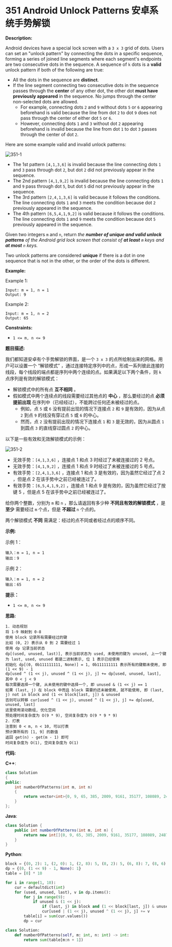 # 351 Android Unlock Patterns 安卓系统手势解锁

__Description:__

Android devices have a special lock screen with a `3 x 3` grid of dots. Users can set an "unlock pattern" by connecting the dots in a specific sequence, forming a series of joined line segments where each segment's endpoints are two consecutive dots in the sequence. A sequence of `k` dots is a __valid__ unlock pattern if both of the following are true:

- All the dots in the sequence are __distinct__.
- If the line segment connecting two consecutive dots in the sequence passes through the __center__ of any other dot, the other dot __must have previously appeared__ in the sequence. No jumps through the center non-selected dots are allowed.
  - For example, connecting dots `2` and `9` without dots `5` or `6` appearing beforehand is valid because the line from dot `2` to dot `9` does not pass through the center of either dot `5` or `6`.
  - However, connecting dots `1` and `3` without dot `2` appearing beforehand is invalid because the line from dot `1` to dot `3` passes through the center of dot `2`.

Here are some example valid and invalid unlock patterns:

![351-1](https://assets.leetcode.com/uploads/2018/10/12/android-unlock.png)

- The 1st pattern `[4,1,3,6]` is invalid because the line connecting dots `1` and `3` pass through dot `2`, but dot `2` did not previously appear in the sequence.
- The 2nd pattern `[4,1,9,2]` is invalid because the line connecting dots `1` and `9` pass through dot `5`, but dot `5` did not previously appear in the sequence.
- The 3rd pattern `[2,4,1,3,6]` is valid because it follows the conditions. The line connecting dots `1` and `3` meets the condition because dot `2` previously appeared in the sequence.
- The 4th pattern `[6,5,4,1,9,2]` is valid because it follows the conditions. The line connecting dots `1` and `9` meets the condition because dot `5` previously appeared in the sequence.

Given two integers `m` and `n`, return _the __number of unique and valid unlock patterns__ of the Android grid lock screen that consist of __at least__ `m` keys and __at most__ `n` keys._

Two unlock patterns are considered __unique__ if there is a dot in one sequence that is not in the other, or the order of the dots is different.

__Example:__

Example 1:

```text
Input: m = 1, n = 1
Output: 9
```

Example 2:

```text
Input: m = 1, n = 2
Output: 65
```

__Constraints:__

- `1 <= m, n <= 9`

__题目描述:__

我们都知道安卓有个手势解锁的界面，是一个 `3 x 3` 的点所绘制出来的网格。用户可以设置一个 “解锁模式” ，通过连接特定序列中的点，形成一系列彼此连接的线段，每个线段的端点都是序列中两个连续的点。如果满足以下两个条件，则 `k` 点序列是有效的解锁模式：

- 解锁模式中的所有点 __互不相同__ 。
- 假如模式中两个连续点的线段需要经过其他点的 __中心__ ，那么要经过的点 __必须提前出现__ 在序列中（已经经过），不能跨过任何还未被经过的点。
  - 例如，点 `5` 或 `6` 没有提前出现的情况下连接点 `2` 和 `9` 是有效的，因为从点 `2` 到点 `9` 的线没有穿过点 `5` 或 `6` 的中心。
  - 然而，点 `2` 没有提前出现的情况下连接点 `1` 和 `3` 是无效的，因为从圆点 `1` 到圆点 `3` 的直线穿过圆点 `2` 的中心。

以下是一些有效和无效解锁模式的示例：

![351-2](https://assets.leetcode.com/uploads/2018/10/12/android-unlock.png)

- 无效手势：`[4,1,3,6]` ，连接点 1 和点 3 时经过了未被连接过的 2 号点。
- 无效手势：`[4,1,9,2]` ，连接点 1 和点 9 时经过了未被连接过的 5 号点。
- 有效手势：`[2,4,1,3,6]` ，连接点 1 和点 3 是有效的，因为虽然它经过了点 2 ，但是点 2 在该手势中之前已经被连过了。
- 有效手势：`[6,5,4,1,9,2]` ，连接点 1 和点 9 是有效的，因为虽然它经过了按键 5 ，但是点 5 在该手势中之前已经被连过了。

给你两个整数，分别为 `​​m` 和 `n` ，那么请返回有多少种 __不同且有效的解锁模式__ ，是 __至少__ 需要经过 `m` 个点，但是 __不超过__ `n` 个点的。

两个解锁模式 __不同__ 需满足：经过的点不同或者经过点的顺序不同。

__示例:__

示例 1：

```text
输入：m = 1, n = 1
输出：9
```

示例 2：

```text
输入：m = 1, n = 2
输出：65
```

__提示：__

- `1 <= m, n <= 9`

__思路:__

```text
1. 动态规划
将 1-9 映射到 0-8
使用 block 记录所有需要经过的键
比如 (0, 2) 表示从 0 到 2 需要经过 1
使用 dp 记录当前状态
dp[(used, unused, last)], 表示当前状态为 used, 未使用的键为 unused, 上一个键为 last, used, unused 都是二进制表示, 位 1 表示已经使用
初始化 dp[(0, 0b111111111, None)] = 1, 0b111111111 表示所有的键都未使用, 即 (1 << 9) - 1
dp[used ^ (1 << j), unused ^ (1 << j), j] += dp[used, unused, last], 其中 0 < j < 9
每次需要选择一个键, 从未使用的键中选择一个, 即 unused & (1 << j) == 1
如果 (last, j) 在 block 中而且 block 需要的还未被使用, 就不能使用, 即 (last, j) not in block and (1 << block[last, j]) & unused
否则可以转移 cur[used ^ (1 << j), unused ^ (1 << j), j] += dp[used, unused, last]
这里使用滚动数组, 优化空间
预处理时间复杂度为 O(9 * 9), 空间复杂度为 O(9 * 9 * 9)
2. 打表
注意到 0 < m, n < 10, 可以打表
预计算所有的 [1, 9] 的数值
返回 get(n) - get(m - 1) 即可
时间复杂度为 O(1), 空间复杂度为 O(1)
```

__代码:__

__C++__:

```C++
class Solution 
{
public:
    int numberOfPatterns(int m, int n) 
    {
        return vector<int>{0, 9, 65, 385, 2009, 9161, 35177, 108089, 248793, 389497}[n] - vector<int>{0, 9, 65, 385, 2009, 9161, 35177, 108089, 248793, 389497}[m - 1];
    }
};
```

__Java__:

```Java
class Solution {
    public int numberOfPatterns(int m, int n) {
        return new int[]{0, 9, 65, 385, 2009, 9161, 35177, 108089, 248793, 389497}[n] - new int[]{0, 9, 65, 385, 2009, 9161, 35177, 108089, 248793, 389497}[m - 1];
    }
}
```

__Python__:

```Python
block = {(0, 2): 1, (2, 0): 1, (2, 8): 5, (8, 2): 5, (6, 8): 7, (8, 6): 7, (6, 0): 3, (0, 6): 3, (3, 5): 4, (5, 3): 4, (1, 7): 4, (7, 1): 4, (8, 0): 4, (0, 8): 4, (2, 6): 4, (6, 2): 4}
dp = {(0, (1 << 9) - 1, None): 1}
table = [0] * 10

for i in range(1, 10):
    cur = defaultdict(int)
    for (used, unused, last), v in dp.items():
        for j in range(9):
            if unused & (1 << j):
                if (last, j) in block and (1 << block[last, j]) & unused: continue
                cur[used | (1 << j), unused ^ (1 << j), j] += v
        table[i] = sum(cur.values())
        dp = cur

class Solution:
    def numberOfPatterns(self, m: int, n: int) -> int:
        return sum(table[m:n + 1])
```
